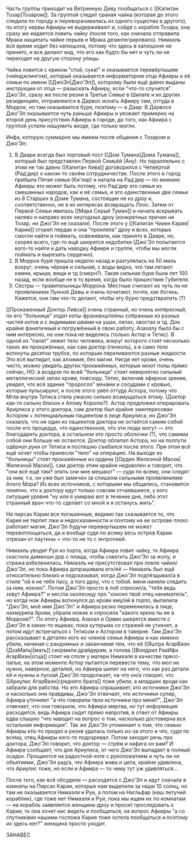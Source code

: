 Часть группы приходит на Ветренную Деву пообщаться с [[Капитан Тозар|Тозаром]]. За группой следит сраная чайка (которая до этого следила по городу и переворачивалась из одного существа в другого), по итогу нервы Афииры не выдерживают и, сойдя с корабля Тозара, она сразу же кидается ловить чайку (после того, как сначала отправила Мрака нащипать чайке перьев и Мрака дезинтегрировало). Нимаэль всё время ходит без капюшона, потому что здесь в капюшоне не принято, и все делают вид, что его как будто бы нет и чуть ли не переходят на другую сторону улицы.

Чайка ловится с криком "стой, сука!" и оказывается перевёртышем (чейнджлингом), который оказывается информатором отца Афииры и её семьи по имени [[ДжоЭл|Джо'Эл]], которому были ещё давно выданы инструкции от отца — разыскать Афииру, если "что-то случится". Джо'Эл, сразу же после резни в Третье Семье в Шилате и их других резиденциях, отправляется в Дарвос искать Афииру там, оттуда в Моррок, но там оказывается буря, поэтому — в Даар. В Дарвосе Джо'Эл оказывается чуть раньше Афииры и уезжает примерно на второй день присутствия Афииры в городе, до того, как Афиира с группой успели _нашуметь_ везде, где только могли.

Инфа, которую суммарно мы имеем после общения с Тозаром и Джо'Эл: 
1) В Дааре всегда был торговый пост [[Дом Тумана|Дома Тумана]], который был представлен Первой Семьёй (Ану). Но параллельно с этим не так давно [[Капитан Хива]] договорился с Четвёртой (Рад'дир) о каком-то своём сотрудничестве. После этого в город прибыла Пятая семья (Ки'лар) и напала на Рад'дир — по мнению Афииры это может быть потому, что Рад'дир это семья из смешанных народов, как и её семья, и это *единственные* две семьи из 8 Старших в Доме Тумана, состоящие не из дроу и, соответственно, не в их интересах возвращать Ллос. Затем от Первой Семьи явилась [[Мара Серый Туман]] и начала вскрывать налево и направо всех неугодных дроу (конкретных причин ни Тозар, ни Джо'Эл не сказали). После этого у [[Капитан Чикен Кария|Карии]] сгорел пердак и она "прокляла" дроу и всех, которых смогли найти и поймать, освежевали, как принято в Дааре, но, скорее всего, где-то ещё шкерятся недобитки (Джо'Эл попытается кого-то найти и дать наводку Афиире и группе, чтобы мы могли поймать и вырезать сердечко).
2) В Моррок буря пришла неделю назад и разгулялась на 50 миль вокруг, очень чёрная и сильная, с воды видно, что там летают камни, крыши, вещи и тд (смерч?). Такая сильная буря была лет 100 назад, если вообще не в то время, когда было пришествие Губителя. 
3) Сёстры — правительницы Моррока. Местные считают их чуть ли не проявлением Лунной Девы и очень почитают, почти, как богинь. Кажется, они там что-то делают, чтобы эту бурю предотвратить (?) 

[[Прокаженный Доктор Ливси]] очень странный, но очень интересный, по его "больнице" ходят коты-франкенштейны собранные из разных частей котов и с видимыми швами на ушах, лапах, хвостах и тд. Док крайне фанатичный и погружённый в свою работу, Азахалу было бы с ним интересно, но они пока не виделись (только Астор и Тетис).
В одной из "палат" лежит тело человека, вокруг которого стоят несколько таких же прокажённых, как сам доктор (генеоль), а в само тело воткнуты десятки трубок, по которым переливаются разные жидкости. Это всё выглядит, как алхимия, без магии. Нигде нет крови, очень чисто, можно увидеть других прокажённых, которые моют полы прямо сейчас, НО: в воздухе по всей "больнице" стоит невероятно сильный металлический запах крови, повсюду. Тетис, включив эфирное зрение, увидел, что всё здание "проросло" венами и сосудами с кровью, которые пульсируют, и после этого увёл оттуда Астора, потому что Мгла внутри Тетиса стала ужасно сильно возмущаться этому. (Доктор как-то сильно близок к Алому Королю?). Астор предложил оперировать Ариулиса у этого доктора, сам доктор был крайне заинтересован Астором + потенциальным пациентом в лице Ариулиса, но Джо'Эл сказал/а, что ни один из пациентов доктора не остаётся самим собой после его процедур, что единственное, что эти люди могут — это благодарить доктора, в остальном это просто оболочки (?), что самими собой они больше не остаются. Доктор облапал Астора, но на полпути одёрнул руки от Тетиса и поспешно съебался после этого. При этом всё ещё хочет чтобы принесли "тело" на операцию.
На выходе из "больницы" стоят прокажённые из ордена [[Орден Железной Маски|Железной Маски]], сам доктор этим крайне недоволен и говорит, что "они всё ещё там? опять они мне мешают" — судя по всему, они следят за ним, т.к. он уже был замечен за слишком сильными проявлениями Алого Мора? 
Из всех источников, с которыми мы общались, становится понятно, что к доктору идут только совсем отчаявшиеся, у кого ситуация уровня "ну или я умираю вот в течение дня, либо этот странный врач что-то сделает со мной и я останусь жить". 

На пирсах Карии все погашенные, видимо так сказывается то, что Кария не терпит лжи и недосказанности и поэтому на ее острове плохо работает магия, Джо'Эл будучи перевертышем не может перевоплощаться, да и вообще судя по всему весь остров Карии отрезан от паутины + что-то не то с энтропией.

Нимаэль уводит Руи из порта, когда Афиира ловит чайку, тк Афиира скастила дименшн дор с плаща, чтобы схватить Джо'Эл за жопу, и стража взбеленилась. Нимаэль не присутствовал при ловле чайки/Джо'Эл, но пока Афиира допрашивала его/её — Нимаэль был ещё относительно близко и подсказывал, когда Джо'Эл подпёздывал/а в стиле "ой я не тебя пасу, а того дроу, что с тобой, меня наняли следить за ним, кококо". Потом Джо'Эл просто в лоб спросил/а, "тебя ведь зовут Афиира?" и нес/ла околесицу про "кококо твой отец наниматель", но когда нож Афииры воткнулся до крови ему/ей в горло, выпалила "Джо'Эл, моё имя Джо'Эл" и Афиира резко переменилась в лице, нахмурила брови, убрала ножик и спросила "какого хрена ты не в Морроке?".
По итогу Афиира, Азахал и Орвин шкерятся вместе с Джо'Эл в каких-то ящиках, пока кутерьма со стражей не утихнет, а потом идут встречаться с Тетисом и Астором в таверне. 
Там Джо'Эл рассказывает в деталях кого из членов семьи Афииры и как именно убили, начиная с рандомных и заканчивая тем, что её [[Яштра АгарВаэн (ДхаМаль)|мать]] скормили драйдерам, а голова [[Вондрил РааИфи АгарВаэн|отца]] стоит на столе у матери Нимаэля в качестве пресс-папье, на этом моменте Астор пытается перевести тему, что мол не нужно, наверное, деталей, но Афиира шипит на него, что как раз детали ей и нужны и пускай Джо'Эл продолжает, на что он/а говорит, что [[Ариулис АгарВаэн|среднего брата]] тоже убили, а младших вроде как забрали для рабства. На это Афиира спрашивает, кто источники Джо'Эл и насколько они правдивы, Джо'Эл отвечает, что источники супер, Афиира уточняет "а что говорили твои источники про меня?", Джо'Эл отвечает, что они говорили, что Афиира мертва, но тут информация расходится, ведь Афиира сидит прямо напротив, в ответ от Афииры едва слышно "что наводит на вопрос о том, насколько достоверна вся остальная информация". 
Так же Джо'Эл упоминает о том, что семью Афииры кто-то предал и резня удалась только из-за этого и что, судя по всему, отец Афииры кого-то подозревал. Потом заходит речь про доктора, Джо'Эл говорит, что доктор — стрём и нафига он вам? И Афиира сообщает, что для Ариулиса, от чего Джо'Эл выпадает в полный осадок. 
Прощаются на радостной ноте с рукопожатием и чуть ли не объятиями, Джо'Эл рад/а, что Афиира жива и цела, крайне удивлена, что Ариулис тоже, но если и Афиира — то чему тут уж удивляться...

После того, как всё обсудили — расходятся с Джо'Эл и идут сначала в комнаты на Пирсах Карии, которые нам выделили за наши 10 солнц, но там не оказывается Нимаэля и Руи, а потом на Нагльфар (наш летучий кораблик), где тоже нет Нимаэля и Руи, пока мы ищем их по комнатам — на корабль заявляется женщина-дроу и просит проследовать к Карии, тк она хочет нас видеть и пообщаться, на вопрос Афииры "а со спутниками нашими госпожа Кария тоже хотела пообщаться и поэтому их здесь нет?" женщина просто уходит.

ЗАНАВЕС



